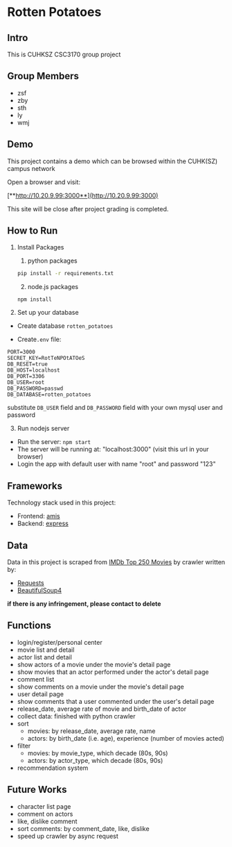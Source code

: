 # Rotten Potatoes

## Intro
This is CUHKSZ CSC3170 group project

## Group Members

* zsf
* zby
* sth
* ly
* wmj

## Demo

This project contains a demo which can be browsed within the CUHK(SZ) campus network

Open a browser and visit:

[**http://10.20.9.99:3000**](http://10.20.9.99:3000)

This site will be close after project grading is completed.

## How to Run

1. Install Packages

   1. python packages

	```bash
   pip install -r requirements.txt
	```

    2. node.js packages
	
	```
	npm install
	```

2. Set up your database

- Create database `rotten_potatoes`

* Create`.env` file:

```shell
PORT=3000
SECRET_KEY=RotTeNPOtATOeS
DB_RESET=true
DB_HOST=localhost
DB_PORT=3306
DB_USER=root
DB_PASSWORD=passwd
DB_DATABASE=rotten_potatoes
```

substitute `DB_USER` field and `DB_PASSWORD` field with your own mysql user and password

3. Run nodejs server

* Run the server: `npm start`
* The server will be running at: "localhost:3000" (visit this url in your browser)
* Login the app with default user with name "root" and password "123"

## Frameworks
Technology stack used in this project:
* Frontend: [amis](https://aisuda.bce.baidu.com/amis/zh-CN/docs/index)
* Backend: [express](https://expressjs.com)

## Data
Data in this project is scraped from [IMDb Top 250 Movies](https://www.imdb.com/chart/top/) by crawler written by:
* [Requests](https://docs.python-requests.org/en/latest/)
* [BeautifulSoup4](https://beautiful-soup-4.readthedocs.io/en/latest/)

**if there is any infringement, please contact to delete**

## Functions
* login/register/personal center
* movie list and detail
* actor list and detail
* show actors of a movie under the movie's detail page
* show movies that an actor performed under the actor's detail page
* comment list
* show comments on a movie under the movie's detail page
* user detail page
* show comments that a user commented under the user's detail page
* release_date, average rate of movie and birth_date of actor
* collect data: finished with python crawler
* sort
    * movies: by release_date, average rate, name
    * actors: by birth_date (i.e. age), experience (number of movies acted)
* filter
    * movies: by movie_type, which decade (80s, 90s)
    * actors: by actor_type, which decade (80s, 90s)
* recommendation system


## Future Works
* character list page
* comment on actors
* like, dislike comment
* sort comments: by comment_date, like, dislike
* speed up crawler by async request
